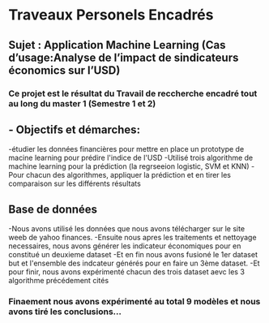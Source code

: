 # Traveaux Personels Encadrés
## Sujet : Application Machine Learning (Cas d’usage:Analyse de l’impact de sindicateurs économics sur l’USD)
### Ce projet est le résultat du Travail de reccherche encadré tout au long du master 1 (Semestre 1 et 2)

## - Objectifs et démarches: 
-étudier les données financières pour mettre en place un prototype de macine learning pour prédire l'indice de l'USD
-Utilisé trois algorithme de machine learning pour la prédiction (la regrseeion logistic, SVM et KNN)
-Pour chacun des algorithmes, appliquer la prédiction et en tirer les comparaison sur les différents résultats

## Base de données
-Nous avons utilisé les données que nous avons télécharger sur le site weeb de yahoo finances. 
-Ensuite nous apres les traitements et nettoyage necessaires, nous avons générer les indicateur économiques pour en constitué un deuxieme dataset
-Et en fin nous avons fusioné le 1er dataset but et l'ensemble des indcateur générés pour en faire un 3ème dataset.
-Et pour finir, nous avons expérimenté chacun des trois dataset aevc les 3 algorithme précédement cités

### Finaement nous avons expérimenté au total 9 modèles et nous avons tiré les conclusions...
